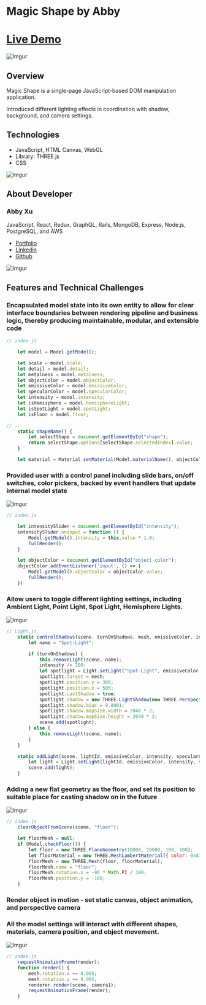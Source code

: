 # Magic Shape by Abby
# [Live Demo](https://abbytunes.github.io/magic-shape/)

![Imgur](https://i.imgur.com/B0b7NXc.png)

## Overview

Magic Shape is a single-page JavaScript-based DOM manipulation application.

Introduced different lighting effects in coordination with shadow, background, and camera settings.

## Technologies
 * JavaScript, HTML Canvas, WebGL
 * Library: THREE.js
 * CSS

![Imgur](https://i.imgur.com/LShpNOG.png)

## About Developer

### Abby Xu
JavaScript, React, Redux, GraphQL, Rails, MongoDB, Express, Node.js, PostgreSQL, and AWS
* [Portfolio](https://www.abbydeveloper.com)
* [Linkedin](https://www.linkedin.com/in/abby-jun-xu/)
* [Github](https://www.github.com/AbbyTunes)

![Imgur](https://i.imgur.com/ia1hxWv.png)

## Features and Technical Challenges

### Encapsulated model state into its own entity to allow for clear interface boundaries between rendering pipeline and business logic, thereby producing maintainable, modular, and extensible code

```javascript 
// index.js

	let model = Model.getModel();

	let scale = model.scale;
	let detail = model.detail;
	let metalness = model.metalness;
	let objectColor = model.objectColor;
	let emissiveColor = model.emissiveColor;
	let specularColor = model.specularColor;
	let intensity = model.intensity;
	let isHemisphere = model.hemisphereLight;
	let isSpotLight = model.spotLight;
	let isFloor = model.floor;

// ...
	static shapeName() {
		let selectShape = document.getElementById("shape");
		return selectShape.options[selectShape.selectedIndex].value;
	}

	let material = Material.setMaterial(Model.materialName(), objectColor, emissiveColor, intensity, metalness);
```

### Provided user with a control panel including slide bars, on/off switches, color pickers, backed by event handlers that update internal model state

![Imgur](https://i.imgur.com/yM1AFZn.png)

```javascript 
// index.js

	let intensitySlider = document.getElementById("intensity");
	intensitySlider.oninput = function () {
		Model.getModel().intensity = this.value * 1.0;
		fullRender();
	}

	let objectColor = document.getElementById("object-color");
	objectColor.addEventListener('input', () => {
		Model.getModel().objectColor = objectColor.value;
		fullRender();
	})
```

### Allow users to toggle different lighting settings, including Ambient Light, Point Light, Spot Light, Hemisphere Lights.


![Imgur](https://i.imgur.com/ad4yP2U.png)

```javascript
// Light.js
	static controlShadows(scene, turnOnShadows, mesh, emissiveColor, intensity) {
		let name = "Spot-Light";

		if (turnOnShadows) {
			this.removeLight(scene, name);
			intensity /= 100;
			let spotlight = Light.setLight("Spot-Light", emissiveColor, intensity);
			spotlight.target = mesh;
			spotlight.position.y = 300;
			spotlight.position.x = 505;
			spotlight.castShadow = true;
			spotlight.shadow = new THREE.LightShadow(new THREE.PerspectiveCamera(100, 1, 500, 1000));
			spotlight.shadow.bias = 0.0001;
			spotlight.shadow.mapSize.width = 2048 * 2;
			spotlight.shadow.mapSize.height = 2048 * 2;
			scene.add(spotlight);
		} else {
			this.removeLight(scene, name);
		}
	}

	static addLight(scene, lightId, emissiveColor, intensity, specularColor) {
		let light = Light.setLight(lightId, emissiveColor, intensity, specularColor);
		scene.add(light);
	}
```

### Adding a new flat geometry as the floor, and set its position to suitable place for casting shadow on in the future

![Imgur](https://i.imgur.com/2WlopAZ.png)

```javascript 
// index.js
	clearObjectFromScene(scene, "floor");

	let floorMesh = null;
	if (Model.checkFloor()) {
		let floor = new THREE.PlaneGeometry(10000, 10000, 100, 100);
		let floorMaterial = new THREE.MeshLambertMaterial({ color: 0xd3d3d3 });
		floorMesh = new THREE.Mesh(floor, floorMaterial);
		floorMesh.name = "floor";
		floorMesh.rotation.x = -90 * Math.PI / 180;
		floorMesh.position.y = -100;
	}
```

### Render object in motion - set static canvas, object animation, and perspective camera
### All the model settings will interact with different shapes, materials, camera position, and object movement.

![Imgur](https://i.imgur.com/17SV1LC.png)

```javascript
// index.js
	requestAnimationFrame(render); 
	function render() {
		mesh.rotation.x += 0.005;
		mesh.rotation.y += 0.005;
		renderer.render(scene, camera1);
		requestAnimationFrame(render);
	}
```
